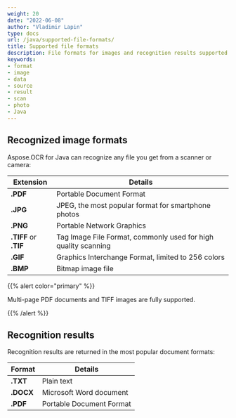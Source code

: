 ```yaml
---
weight: 20
date: "2022-06-08"
author: "Vladimir Lapin"
type: docs
url: /java/supported-file-formats/
title: Supported file formats
description: File formats for images and recognition results supported by Aspose.OCR for Java.
keywords:
- format
- image
- data
- source
- result
- scan
- photo
- Java
---
```


## Recognized image formats

Aspose.OCR for Java can recognize any file you get from a scanner or camera:

Extension             | Details
--------------------- | -------
**.PDF**              | Portable Document Format
**.JPG**              | JPEG, the most popular format for smartphone photos
**.PNG**              | Portable Network Graphics
**.TIFF** or **.TIF** | Tag Image File Format, commonly used for high quality scanning
**.GIF**              | Graphics Interchange Format, limited to 256 colors
**.BMP**              | Bitmap image file

{{% alert color="primary" %}}

Multi-page PDF documents and TIFF images are fully supported.

{{% /alert %}}


## Recognition results

Recognition results are returned in the most popular document formats:

Format    | Details
--------- | -------
**.TXT**  | Plain text
**.DOCX** | Microsoft Word document
**.PDF**  | Portable Document Format
